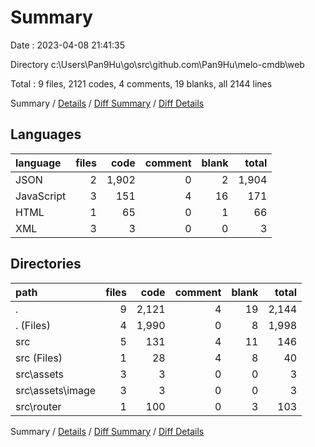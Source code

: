 # Summary

Date : 2023-04-08 21:41:35

Directory c:\\Users\\Pan9Hu\\go\\src\\github.com\\Pan9Hu\\melo-cmdb\\web

Total : 9 files,  2121 codes, 4 comments, 19 blanks, all 2144 lines

Summary / [Details](details.md) / [Diff Summary](diff.md) / [Diff Details](diff-details.md)

## Languages
| language | files | code | comment | blank | total |
| :--- | ---: | ---: | ---: | ---: | ---: |
| JSON | 2 | 1,902 | 0 | 2 | 1,904 |
| JavaScript | 3 | 151 | 4 | 16 | 171 |
| HTML | 1 | 65 | 0 | 1 | 66 |
| XML | 3 | 3 | 0 | 0 | 3 |

## Directories
| path | files | code | comment | blank | total |
| :--- | ---: | ---: | ---: | ---: | ---: |
| . | 9 | 2,121 | 4 | 19 | 2,144 |
| . (Files) | 4 | 1,990 | 0 | 8 | 1,998 |
| src | 5 | 131 | 4 | 11 | 146 |
| src (Files) | 1 | 28 | 4 | 8 | 40 |
| src\\assets | 3 | 3 | 0 | 0 | 3 |
| src\\assets\\image | 3 | 3 | 0 | 0 | 3 |
| src\\router | 1 | 100 | 0 | 3 | 103 |

Summary / [Details](details.md) / [Diff Summary](diff.md) / [Diff Details](diff-details.md)